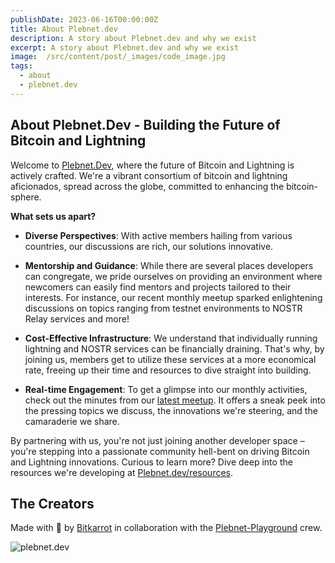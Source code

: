 ```yaml
---
publishDate: 2023-06-16T00:00:00Z
title: About Plebnet.dev
description: A story about Plebnet.dev and why we exist
excerpt: A story about Plebnet.dev and why we exist
image:  /src/content/post/_images/code_image.jpg
tags:
  - about
  - plebnet.dev
---
```


## **About Plebnet.Dev - Building the Future of Bitcoin and Lightning**

Welcome to [Plebnet.Dev](https://plebnet.dev), where the future of Bitcoin and Lightning is actively crafted. We're a vibrant consortium of bitcoin and lightning aficionados, spread across the globe, committed to enhancing the bitcoin-sphere.

**What sets us apart?**

- **Diverse Perspectives**: With active members hailing from various countries, our discussions are rich, our solutions innovative.
- **Mentorship and Guidance**: While there are several places developers can congregate, we pride ourselves on providing an environment where newcomers can easily find mentors and projects tailored to their interests. For instance, our recent monthly meetup sparked enlightening discussions on topics ranging from testnet environments to NOSTR Relay services and more!

- **Cost-Effective Infrastructure**: We understand that individually running lightning and NOSTR services can be financially draining. That's why, by joining us, members get to utilize these services at a more economical rate, freeing up their time and resources to dive straight into building.

- **Real-time Engagement**: To get a glimpse into our monthly activities, check out the minutes from our [latest meetup](https://github.com/plebnet-dev/meeting-notes/). It offers a sneak peek into the pressing topics we discuss, the innovations we're steering, and the camaraderie we share.

By partnering with us, you're not just joining another developer space – you're stepping into a passionate community hell-bent on driving Bitcoin and Lightning innovations. Curious to learn more? Dive deep into the resources we're developing at [Plebnet.dev/resources](/resources).

## The Creators

Made with 🧡 by [Bitkarrot](https://github.com/bitkarrot/) in collaboration with the [Plebnet-Playground](https://github.com/PLEBNET-PLAYGROUND/) crew.

![plebnet.dev](/images/logodark.png "plebnet-dev")
